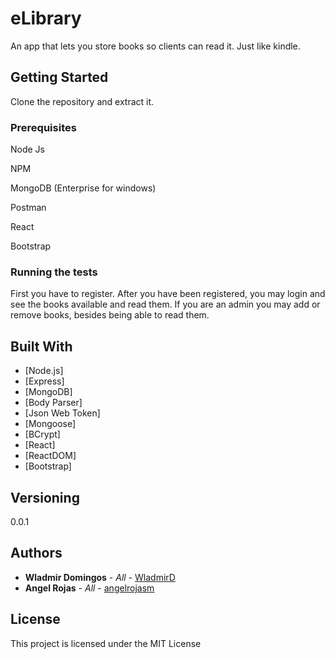 # eLibrary

An app that lets you store books so clients can read it. Just like kindle.

## Getting Started

Clone the repository and extract it.
### Prerequisites

Node Js

NPM

MongoDB (Enterprise for windows)

Postman

React

Bootstrap


### Running the tests

First you have to register. After you have been registered, you may login and see the books available and read them. If you are an admin you may add or remove books, besides being able to read them. 

## Built With

* [Node.js]
* [Express]
* [MongoDB]
* [Body Parser]
* [Json Web Token]
* [Mongoose]
* [BCrypt]
* [React]
* [ReactDOM]
* [Bootstrap]



## Versioning

0.0.1

## Authors

* **Wladmir Domingos** - *All* - [WladmirD](https://github.com/WladmirD)
* **Angel Rojas** - *All* - [angelrojasm](https://github.com/angelrojasm)

## License

This project is licensed under the MIT License


